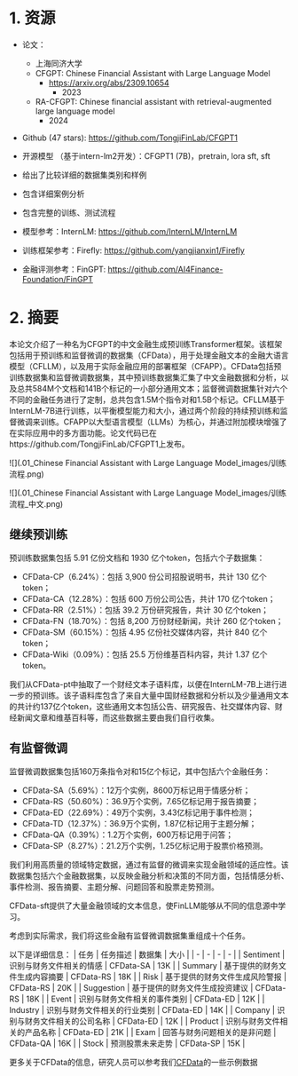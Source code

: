 # 1. 资源
- 论文：
  - 上海同济大学
  - CFGPT: Chinese Financial Assistant with Large Language Model
    - https://arxiv.org/abs/2309.10654
      - 2023
  - RA-CFGPT: Chinese financial assistant with retrieval-augmented large language model
    - 2024
- Github (47 stars): https://github.com/TongjiFinLab/CFGPT1
- 开源模型 （基于intern-lm2开发）：CFGPT1 (7B)，pretrain, lora sft, sft
- 给出了比较详细的数据集类别和样例
- 包含详细案例分析
- 包含完整的训练、测试流程

- 模型参考：InternLM: https://github.com/InternLM/InternLM
- 训练框架参考：Firefly: https://github.com/yangjianxin1/Firefly
- 金融评测参考：FinGPT: https://github.com/AI4Finance-Foundation/FinGPT

# 2. 摘要

本论文介绍了一种名为CFGPT的中文金融生成预训练Transformer框架。该框架包括用于预训练和监督微调的数据集（CFData），用于处理金融文本的金融大语言模型（CFLLM），以及用于实际金融应用的部署框架（CFAPP）。CFData包括预训练数据集和监督微调数据集，其中预训练数据集汇集了中文金融数据和分析，以及总共584M个文档和141B个标记的一小部分通用文本；监督微调数据集针对六个不同的金融任务进行了定制，总共包含1.5M个指令对和1.5B个标记。CFLLM基于InternLM-7B进行训练，以平衡模型能力和大小，通过两个阶段的持续预训练和监督微调来训练。CFAPP以大型语言模型（LLMs）为核心，并通过附加模块增强了在实际应用中的多方面功能。论文代码已在https://github.com/TongjiFinLab/CFGPT1上发布。

![](.01_Chinese Financial Assistant with Large Language Model_images/训练流程.png)

![](.01_Chinese Financial Assistant with Large Language Model_images/训练流程_中文.png)

## 继续预训练

预训练数据集包括 5.91 亿份文档和 1930 亿个token，包括六个子数据集：

* CFData-CP（6.24%）：包括 3,900 份公司招股说明书，共计 130 亿个token；
* CFData-CA（12.28%）：包括 600 万份公司公告，共计 170 亿个token；
* CFData-RR（2.51%）：包括 39.2 万份研究报告，共计 30 亿个token；
* CFData-FN（18.70%）：包括 8,200 万份财经新闻，共计 260 亿个token；
* CFData-SM（60.15%）：包括 4.95 亿份社交媒体内容，共计 840 亿个token；
* CFData-Wiki（0.09%）：包括 25.5 万份维基百科内容，共计 1.37 亿个token。

我们从CFData-pt中抽取了一个财经文本子语料库，以便在InternLM-7B上进行进一步的预训练。该子语料库包含了来自大量中国财经数据和分析以及少量通用文本的共计约137亿个token，这些通用文本包括公告、研究报告、社交媒体内容、财经新闻文章和维基百科等，而这些数据主要由我们自行收集。

## 有监督微调

监督微调数据集包括160万条指令对和15亿个标记，其中包括六个金融任务：
* CFData-SA（5.69%）：12万个实例，8600万标记用于情感分析；
* CFData-RS（50.60%）：36.9万个实例，7.65亿标记用于报告摘要；
* CFData-ED（22.69%）：49万个实例，3.43亿标记用于事件检测；
* CFData-TD（12.37%）：36.9万个实例，1.87亿标记用于主题分解；
* CFData-QA（0.39%）：1.2万个实例，600万标记用于问答；
* CFData-SP（8.27%）：21.2万个实例，1.25亿标记用于股票价格预测。

我们利用高质量的领域特定数据，通过有监督的微调来实现金融领域的适应性。该数据集包括六个金融数据集，以反映金融分析和决策的不同方面，包括情感分析、事件检测、报告摘要、主题分解、问题回答和股票走势预测。

CFData-sft提供了大量金融领域的文本信息，使FinLLM能够从不同的信息源中学习。

考虑到实际需求，我们将这些金融有监督微调数据集重组成十个任务。

以下是详细信息：
| 任务 | 任务描述 | 数据集 | 大小 |
| - | - | - | - |
| Sentiment | 识别与财务文件相关的情感 | CFData-SA | 13K |
| Summary | 基于提供的财务文件生成内容摘要 | CFData-RS | 18K |
| Risk | 基于提供的财务文件生成风险警报 | CFData-RS | 20K |
| Suggestion | 基于提供的财务文件生成投资建议 | CFData-RS | 18K |
| Event | 识别与财务文件相关的事件类别 | CFData-ED | 12K |
| Industry | 识别与财务文件相关的行业类别 | CFData-ED | 14K |
| Company | 识别与财务文件相关的公司名称 | CFData-ED | 12K |
| Product | 识别与财务文件相关的产品名称 | CFData-ED | 21K |
| Exam | 回答与财务问题相关的是非问题 | CFData-QA | 16K |
| Stock | 预测股票未来走势 | CFData-SP | 15K |

更多关于CFData的信息，研究人员可以参考我们[CFData](./data)的一些示例数据
